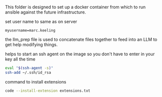 This folder is designed to set up a docker container from which to run ansible against the future infrastructure. 

set user name to same as on server 


```.env
myusername=marc.keeling
```

the llm_prep file is used to concatenate files together to feed into an LLM to get help modifying things. 


helps to start an ssh agent on the image so you don't have to enter in your key all the time
```bash
eval "$(ssh-agent -s)"
ssh-add ~/.ssh/id_rsa 
```

command to install extensions
```bash
code --install-extension extensions.txt
```